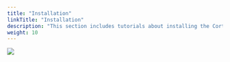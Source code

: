 ```yaml
---
title: "Installation"
linkTitle: "Installation"
description: "This section includes tutorials about installing the Cortex Evolution platform."
weight: 10
---
```


<img src="/images/work-in-progress.jpg">
